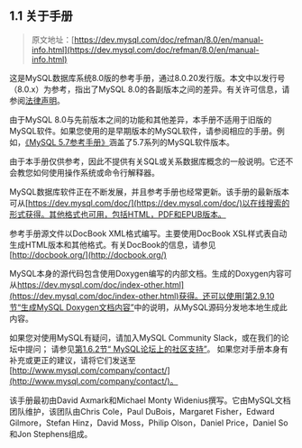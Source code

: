 ## 1.1 关于手册

> 原文地址：[https://dev.mysql.com/doc/refman/8.0/en/manual-info.html](https://dev.mysql.com/doc/refman/8.0/en/manual-info.html)

这是MySQL数据库系统8.0版的参考手册，通过8.0.20发行版。本文中以发行号（8.0.x）为参考，指出了MySQL 8.0的各副版本之间的差异。有关许可信息，请参阅[法律声明](https://dev.mysql.com/doc/refman/8.0/en/preface.html#legalnotice)。

由于MySQL 8.0与先前版本之间的功能和其他差异，本手册不适用于旧版的MySQL软件。如果您使用的是早期版本的MySQL软件，请参阅相应的手册。例如，[《MySQL 5.7参考手册》](https://dev.mysql.com/doc/refman/5.7/en/)涵盖了5.7系列的MySQL软件版本。

由于本手册仅供参考，因此不提供有关SQL或关系数据库概念的一般说明。它还不会教您如何使用操作系统或命令行解释器。

MySQL数据库软件正在不断发展，并且参考手册也经常更新。该手册的最新版本可从[https://dev.mysql.com/doc/](https://dev.mysql.com/doc/)以在线搜索的形式获得。其他格式也可用，包括HTML，PDF和EPUB版本。

参考手册源文件以DocBook XML格式编写。主要使用DocBook XSL样式表自动生成HTML版本和其他格式。有关DocBook的信息，请参见[http://docbook.org/](http://docbook.org/)

MySQL本身的源代码包含使用Doxygen编写的内部文档。生成的Doxygen内容可从[https://dev.mysql.com/doc/index-other.html](https://dev.mysql.com/doc/index-other.html)获得。还可以使用[第2.9.10节“生成MySQL Doxygen文档内容”](https://dev.mysql.com/doc/refman/8.0/en/source-installation-doxygen.html)中的说明，从MySQL源码分发地本地生成此内容。

如果您对使用MySQL有疑问，请加入MySQL Community Slack，或在我们的论坛中提问； 请参见[第1.6.2节“ MySQL论坛上的社区支持”](https://dev.mysql.com/doc/refman/8.0/en/forums.html)。 如果您对手册本身有补充或更正的建议，请将它们发送至[http://www.mysql.com/company/contact/](http://www.mysql.com/company/contact/)。

该手册最初由David Axmark和Michael Monty Widenius撰写。它由MySQL文档团队维护，该团队由Chris Cole，Paul DuBois，Margaret Fisher，Edward Gilmore，Stefan Hinz，David Moss，Philip Olson，Daniel Price，Daniel So和Jon Stephens组成。
